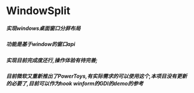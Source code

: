 # WindowSplit
##### 实现windows桌面窗口分屏布局
##### 功能是基于window的窗口api
##### 实现目前完成度还行,操作体验有待完善;
##### 目前微软又重新推出了PowerToys,有实际需求的可以使用这个,本项目没有更新的必要了,目前可以作为hook winform的GDI的demo的参考
